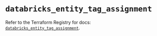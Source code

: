 # `databricks_entity_tag_assignment`

Refer to the Terraform Registry for docs: [`databricks_entity_tag_assignment`](https://registry.terraform.io/providers/databricks/databricks/1.94.0/docs/resources/entity_tag_assignment).
